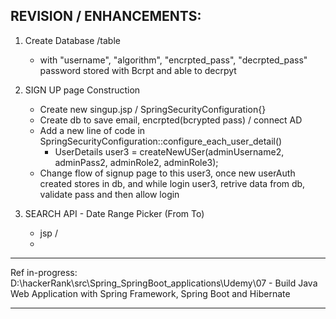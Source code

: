 ## REVISION / ENHANCEMENTS: 


1. Create Database /table 
    - with "username", "algorithm", "encrpted_pass", "decrpted_pass" password stored with Bcrpt and able to decrpyt


2.  SIGN UP page Construction
    -  Create new singup.jsp / SpringSecurityConfiguration{}
    - Create db to save email, encrpted(bcrypted pass) / connect AD
    - Add a new line of code in SpringSecurityConfiguration::configure_each_user_detail() 
      - UserDetails user3 = createNewUSer(adminUsername2, adminPass2, adminRole2, adminRole3);
    -  Change flow of signup page to this user3, once new userAuth created stores in db, and while login user3, retrive data from db, validate pass and then allow login
 

3. SEARCH API - Date Range Picker (From To)
   - jsp /
   - 

    

---------------
Ref in-progress: D:\hackerRank\src\Spring_SpringBoot_applications\Udemy\07 - Build Java Web Application with Spring Framework, Spring Boot and Hibernate

---------------





